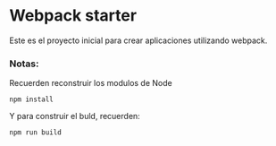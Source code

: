 # Webpack starter 
Este es el proyecto inicial para crear aplicaciones utilizando webpack.


### Notas:
Recuerden reconstruir los modulos de Node

```
npm install
```

Y para construir el buld, recuerden:
```
npm run build
```

